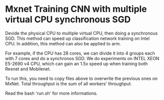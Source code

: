 # Mxnet Training CNN with multiple virtual CPU synchronous SGD
Devide the physical CPU to multiple virtual CPU, then doing a synchronous SGD. This method can speed up classification network training on Intel CPU. In addition, this method can also be applied to arm.

For example, if the CPU has 28 cores, we can divide it into 4 groups each with 7 cores and do a synchronos SGD. We do experiments on INTEL XEON E5-2690 v4 CPU, which can gain an 1.5x speed up when training both Resnet and Mobilenet.

To run this, you need to copy files above to overwrite the previous ones on MxNet. Total throughput is the sum of all workers' throughput. 

Read the bash 'run.sh' for more informations.
